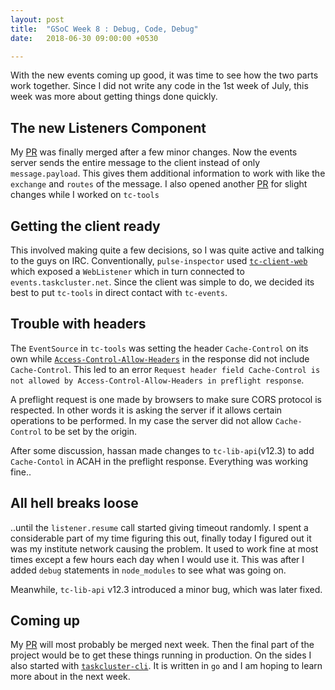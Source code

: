 ```yaml
---
layout: post
title:  "GSoC Week 8 : Debug, Code, Debug"
date:   2018-06-30 09:00:00 +0530

---
```


With the new events coming up good, it was time to see how the two parts work together. Since I did not write any code in the 1st week of July, this week was more about getting things done quickly.

## The new Listeners Component

My [PR](https://github.com/taskcluster/taskcluster-events/pull/7) was finally merged after a few minor changes. Now the events server sends the entire message to the client instead of only `message.payload`. This gives them additional information to work with like the `exchange` and `routes` of the message. I also opened another [PR](https://github.com/taskcluster/taskcluster-events/pull/8/) for slight changes while I worked on `tc-tools`

## Getting the client ready

This involved making quite a few decisions, so I was quite active and talking to the guys on IRC. Conventionally, `pulse-inspector` used [`tc-client-web`](https://github.com/taskcluster/taskcluster-client-web) which exposed a `WebListener` which in turn connected to `events.taskcluster.net`.
Since the client was simple to do, we decided its best to put `tc-tools` in direct contact with `tc-events`.

## Trouble with headers

The `EventSource` in `tc-tools` was setting the header `Cache-Control` on its own while [`Access-Control-Allow-Headers`](https://developer.mozilla.org/en-US/docs/Web/HTTP/Headers/Access-Control-Allow-Headers) in the response did not include `Cache-Control`. This led to an error `Request header field Cache-Control is not allowed by Access-Control-Allow-Headers in preflight response`.

A preflight request is one made by browsers to make sure CORS protocol is respected. In other words it is asking the server if it allows certain operations to be performed. In my case the server did not allow `Cache-Control` to be set by the origin. 

After some discussion, hassan made changes to `tc-lib-api`(v12.3) to add `Cache-Contol` in ACAH  in the preflight response. Everything was working fine..

## All hell breaks loose

..until the `listener.resume` call started giving timeout randomly. I spent a considerable part of my time figuring this out, finally today I figured out it was my institute network causing the problem. It used to work fine at most times except a few hours each day when I would use it. This was after I added  `debug` statements in `node_modules` to see what was going on. 

Meanwhile, `tc-lib-api` v12.3 introduced a minor bug, which was later fixed.

## Coming up

My [PR](https://github.com/taskcluster/taskcluster-tools/pull/544) will most probably be merged next week. Then the final part of the project would be to get these things running in production. On the sides I also started with [`taskcluster-cli`](https://github.com/taskcluster/taskcluster-cli). It is written in `go` and I am hoping to learn more about in the next week. 